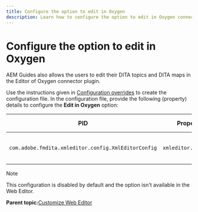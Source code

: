 ```yaml
---
title: Configure the option to edit in Oxygen 
description: Learn how to configure the option to edit in Oxygen connector plugin.
---
```


# Configure the option to edit in Oxygen

AEM Guides also allows the users to edit their DITA topics and DITA maps in the Editor of Oxygen connector plugin. 

Use the instructions given in [Configuration overrides](download-install-additional-config-override.md#) to create the configuration file. In the configuration file, provide the following (property) details to configure the **Edit in Oxygen** option:



|PID|Property Key|Property Value|
|---|------------|--------------|
|`com.adobe.fmdita.xmleditor.config.XmlEditorConfig`|`xmleditor.editinoxygen`|Boolean \(true/false\). **Default value**: false |

>[!NOTE]
>
> This configuration is disabled by default and the option isn't available in the Web Editor.

**Parent topic:**[Customize Web Editor](conf-web-editor.md)

